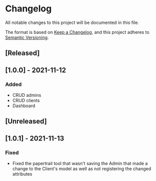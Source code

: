 # Changelog
All notable changes to this project will be documented in this file.

The format is based on [Keep a Changelog](https://keepachangelog.com/en/1.0.0/), and this project adheres to [Semantic Versioning](https://semver.org/spec/v2.0.0.html).

## [Released]
## [1.0.0] - 2021-11-12
### Added
- CRUD admins
- CRUD clients
- Dashboard

## [Unreleased]

## [1.0.1] - 2021-11-13
### Fixed
- Fixed the papertrail tool that wasn't saving the Admin that made a change to the Client's model as well as not registering the changed attributes
